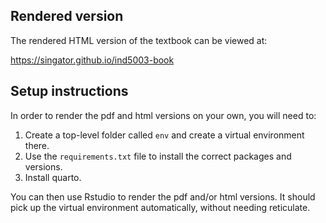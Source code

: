 ## Rendered version

The rendered HTML version of the textbook can be viewed at:

<https://singator.github.io/ind5003-book>

## Setup instructions

In order to render the pdf and html versions on your own, you will need to:

1. Create a top-level folder called `env` and create a virtual environment there.
2. Use the `requirements.txt` file to install the correct packages and versions.
3. Install quarto.

You can then use Rstudio to render the pdf and/or html versions. It should pick up the 
virtual environment automatically, without needing reticulate.
